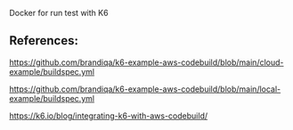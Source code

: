 Docker for run test with K6



## References:

https://github.com/brandiqa/k6-example-aws-codebuild/blob/main/cloud-example/buildspec.yml

https://github.com/brandiqa/k6-example-aws-codebuild/blob/main/local-example/buildspec.yml

https://k6.io/blog/integrating-k6-with-aws-codebuild/
